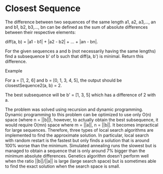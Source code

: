 # Closest Sequence
The difference between two sequences of the same length a1, a2, a3,..., an and b1, b2, b3,..., bn can be defined as the sum of absolute differences between their respective elements:

diff(a, b) = |a1 - b1| + |a2 - b2| + ... + |an - bn|.

For the given sequences a and b (not necessarily having the same lengths) find a subsequence b' of b such that diff(a, b') is minimal. Return this difference.

Example

For a = [1, 2, 6] and b = [0, 1, 3, 4, 5], the output should be
closestSequence2(a, b) = 2.

The best subsequence will be b' = [1, 3, 5] which has a difference of 2 with a.

The problem was solved using recursion and dynamic programming. Dynamic programming to this problem can be optimized to use only O(n) space (where n = ||b||), however, to actually obtain the best subsequence, it would require O(mn) space where m = ||a||, n = ||b||. It becomes impractical for large sequences. Therefore, three types of local search algorithms are implemented to find the approximate solution. In particular, local search with random restart is the fastest but only finds a solution that is around 100% worse than the minimum. Simulated annealing runs the slowest but is managed to obtain a sequence that is only around 7% bigger than the minimum absolute differences. Genetics algorithm doesn't perform well when the ratio ||b||/||a|| is large (large search space) but is sometimes able to find the exact solution when the search space is small.
